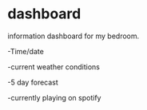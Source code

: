 # dashboard
information dashboard for my bedroom.

-Time/date
 
-current weather conditions
 
-5 day forecast
 
-currently playing on spotify
